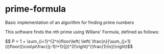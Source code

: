 # prime-formula
Basic implementation of an algorithm for finding prime numbers

This software finds the $n$th prime using Willans' Formula, defined as follows:

$$ P = 1 + \sum_{i=1}^{2^n}floor\left( \left( \frac{n}{\sum_{j=1}{i}floor((\cos\pi\frac{(j-1)!+1}{j})^2)\right)^{\frac{1}{n}}\right)$$
